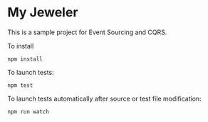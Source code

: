 My Jeweler
===================

This is a sample project for Event Sourcing and CQRS.

To install
```
npm install
```


To launch tests:
```
npm test
```

To launch tests automatically after source or test file modification:
```
npm run watch
```
